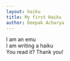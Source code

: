 ```yaml
---
layout: haiku
title: My first Haiku
author: Deepak Acharya
---
```


I am an emu<br>
I am writing a haiku<br>
You read it? Thank you!<br>
